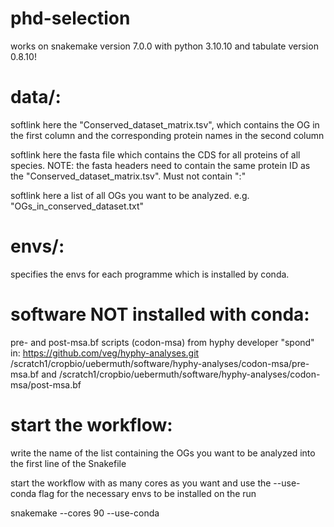 # phd-selection
works on snakemake version 7.0.0 with python 3.10.10 and tabulate version 0.8.10! 

# data/: 
softlink here the "Conserved_dataset_matrix.tsv", which contains the OG in the first column and the corresponding protein names in the second column

softlink here the fasta file which contains the CDS for all proteins of all species. NOTE: the fasta headers need to contain the same protein ID as the "Conserved_dataset_matrix.tsv". Must not contain ":"

 softlink here a list of all OGs you want to be analyzed. e.g. "OGs_in_conserved_dataset.txt"

# envs/:
specifies the envs for each programme which is installed by conda.

# software NOT installed with conda:
pre- and post-msa.bf scripts (codon-msa) from hyphy developer "spond" in: https://github.com/veg/hyphy-analyses.git
/scratch1/cropbio/uebermuth/software/hyphy-analyses/codon-msa/pre-msa.bf and /scratch1/cropbio/uebermuth/software/hyphy-analyses/codon-msa/post-msa.bf

# start the workflow:
write the name of the list containing the OGs you want to be analyzed into the first line of the Snakefile

start the workflow with as many cores as you want and use the --use-conda flag for the necessary envs to be installed on the run

snakemake --cores 90 --use-conda
